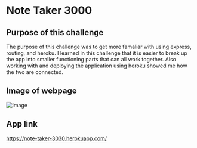 # Note Taker 3000

## Purpose of this challenge

The purpose of this challenge was to get more famaliar with using express, routing, and heroku. I learned in this challenge that it is easier to break up the app into smaller functioning parts that can all work together. Also working with and deploying the application using heroku showed me how the two are connected.

## Image of webpage
 
![Image](./assets/Images/readmeimage.png)

## App link 

https://note-taker-3030.herokuapp.com/